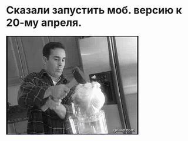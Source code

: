 # Сказали запустить моб. версию к 20-му апреля.

![Сказали запустить моб. версию к 20-му апреля.](../images/a4a024bd-004c-40e9-9f89-2c7421eec95f.gif)
